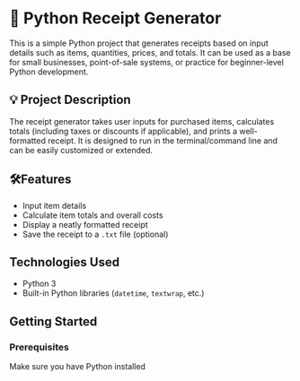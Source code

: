 # 🧾 Python Receipt Generator

This is a simple Python project that generates receipts based on input details such as items, quantities, prices, and totals. It can be used as a base for small businesses, point-of-sale systems, or practice for beginner-level Python development.

## 💡 Project Description

The receipt generator takes user inputs for purchased items, calculates totals (including taxes or discounts if applicable), and prints a well-formatted receipt. It is designed to run in the terminal/command line and can be easily customized or extended.

## 🛠Features

- Input item details
- Calculate item totals and overall costs
- Display a neatly formatted receipt
- Save the receipt to a `.txt` file (optional)

##  Technologies Used

- Python 3
- Built-in Python libraries (`datetime`, `textwrap`, etc.)

## Getting Started

### Prerequisites
Make sure you have Python installed
